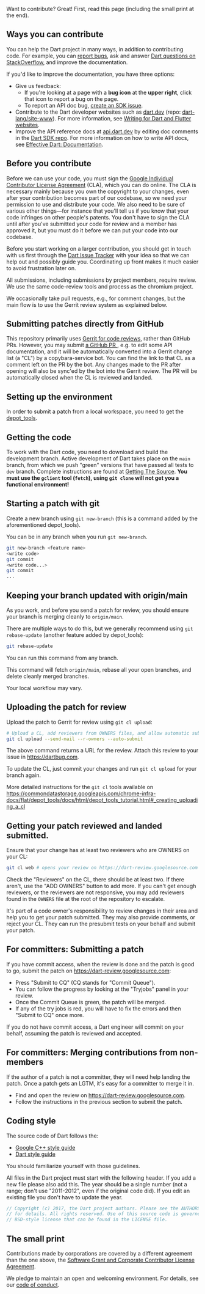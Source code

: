Want to contribute? Great! First, read this page (including the small print at the end).

## Ways you can contribute

You can help the Dart project in many ways, in addition to contributing code. For example, you can [report bugs](https://dartbug.com), ask and answer [Dart questions on StackOverflow](https://stackoverflow.com/questions/tagged/dart), and improve the documentation.

If you'd like to improve the documentation, you have three options:

  * Give us feedback:
    * If you're looking at a page with a **bug icon** at the **upper right**,
      click that icon to report a bug on the page.
    * To report an API doc bug,
      [create an SDK issue](https://github.com/dart-lang/sdk/issues/new?title=API%20doc%20issue:).
  * Contribute to the Dart developer websites such as [dart.dev](https://dart.dev) (repo: [dart-lang/site-www](https://github.com/dart-lang/site-www)). For more information, see [Writing for Dart and Flutter websites](https://github.com/dart-lang/site-shared/blob/master/doc/writing-for-dart-and-flutter-websites.md).
  * Improve the API reference docs at [api.dart.dev](https://api.dart.dev) by editing doc comments in the [Dart SDK repo](https://github.com/dart-lang/sdk/tree/main/sdk/lib). For more information on how to write API docs, see [Effective Dart: Documentation](https://dart.dev/guides/language/effective-dart/documentation).

## Before you contribute

Before we can use your code, you must sign the [Google Individual Contributor License Agreement](https://developers.google.com/open-source/cla/individual) (CLA), which you can do online.  The CLA is necessary mainly because you own the copyright to your changes, even after your contribution becomes part of our codebase, so we need your permission to use and distribute your code.  We also need to be sure of various other things—for instance that you'll tell us if you know that your code infringes on other people's patents.  You don't have to sign the CLA until after you've submitted your code for review and a member has approved it, but you must do it before we can put your code into our codebase.

Before you start working on a larger contribution, you should get in touch with us first through the  [Dart Issue Tracker](https://dartbug.com) with your idea so that we can help out and possibly guide you. Coordinating up front makes it much easier to avoid frustration later on.

All submissions, including submissions by project members, require review.  We use the same code-review tools and process as the chromium project.

We occasionally take pull requests, e.g., for comment changes, but the main flow is to use the Gerrit review system as explained below.

## Submitting patches directly from GitHub

This repository primarily uses [Gerrit for code reviews](https://dart-review.googlesource.com/), rather than GitHub PRs. However, you may submit [a GitHub PR ](https://github.com/dart-lang/sdk/pulls), e.g. to edit some API documentation, and it will be automatically converted into a Gerrit change list (a "CL") by a copybara-service bot. You can find the link to that CL as a comment left on the PR by the bot. Any changes made to the PR after opening will also be sync'ed by the bot into the Gerrit review. The PR will be automatically closed when the CL is reviewed and landed.

## Setting up the environment

In order to submit a patch from a local workspace, you need to get the [depot\_tools](http://dev.chromium.org/developers/how-tos/depottools).

## Getting the code

To work with the Dart code, you need to download and build the development branch. Active development of Dart takes place on the `main` branch, from which we push "green" versions that have passed all tests to `dev` branch. Complete instructions are found at [Getting The Source](https://github.com/dart-lang/sdk/wiki/Building#getting-the-source). **You must use the `gclient` tool (`fetch`), using `git clone` will not get you a functional environment!**

## Starting a patch with git

Create a new branch using `git new-branch` (this is a command added by the aforementioned depot_tools).

You can be in any branch when you run `git new-branch`.

```bash
git new-branch <feature name>
<write code>
git commit
<write code...>
git commit
...
```

## Keeping your branch updated with origin/main

As you work, and before you send a patch for review, you should
ensure your branch is merging cleanly to `origin/main`.

There are multiple ways to do this, but we generally recommend
using `git rebase-update` (another feature added by depot_tools):

```bash
git rebase-update
```

You can run this command from any branch.

This command will fetch
`origin/main`, rebase all your open branches, and delete
cleanly merged branches.

Your local workflow may vary.

## Uploading the patch for review

Upload the patch to Gerrit for review using `git cl upload`:

```bash
# Upload a CL, add reviewers from OWNERS files, and allow automatic submission.
git cl upload --send-mail --r-owners --auto-submit
```

The above command returns a URL for the review. Attach this review to your issue in https://dartbug.com.

To update the CL, just commit your changes and run `git cl upload` for your branch again.

More detailed instructions for the `git cl` tools available on https://commondatastorage.googleapis.com/chrome-infra-docs/flat/depot_tools/docs/html/depot_tools_tutorial.html#_creating_uploading_a_cl

## Getting your patch reviewed and landed submitted.

Ensure that your change has at least two reviewers who are OWNERS on your CL:

```bash
git cl web # opens your review on https://dart-review.googlesource.com
```

Check the "Reviewers" on the CL, there should be at least two. If there aren't,
use the "ADD OWNERS" button to add more. If you can't get enough reviewers, or
the reviewers are not responsive, you may add reviewers found in the `OWNERS`
file at the root of the repository to escalate.

It's part of a code owner's responsibility to review changes in their area and
help you to get your patch submitted. They may also provide comments, or reject
your CL. They can run the presubmit tests on your behalf and submit your patch.

## For committers: Submitting a patch

If you have commit access, when the review is done and the patch is good to go, submit the patch on https://dart-review.googlesource.com:

*   Press "Submit to CQ" (CQ stands for "Commit Queue").
*   You can follow the progress by looking at the "Tryjobs" panel in your review.
*   Once the Commit Queue is green, the patch will be merged.
*   If any of the try jobs is red, you will have to fix the errors and then "Submit to CQ" once more.

If you do not have commit access, a Dart engineer will commit on your behalf, assuming the patch is reviewed and accepted.

## For committers: Merging contributions from non-members

If the author of a patch is not a committer, they will need help landing the patch.
Once a patch gets an LGTM, it's easy for a committer to merge it in.

* Find and open the review on https://dart-review.googlesource.com.
* Follow the instructions in the previous section to submit the patch.

## Coding style

The source code of Dart follows the:

  * [Google C++ style guide](https://google.github.io/styleguide/cppguide.html)
  * [Dart style guide](https://dart.dev/guides/language/effective-dart/style)

You should familiarize yourself with those guidelines.

All files in the Dart project must start with the following header. If you add a new file please also add this. The year should be a single number (not a range; don't use "2011-2012", even if the original code did).  If you edit an existing file you don't have to update the year.

```dart
// Copyright (c) 2017, the Dart project authors. Please see the AUTHORS file
// for details. All rights reserved. Use of this source code is governed by a
// BSD-style license that can be found in the LICENSE file.
```

## The small print

Contributions made by corporations are covered by a different agreement than the one above, the [Software Grant and Corporate Contributor License Agreement](https://cla.developers.google.com/about/google-corporate).

We pledge to maintain an open and welcoming environment. For details, see our [code of conduct](https://dart.dev/code-of-conduct).
